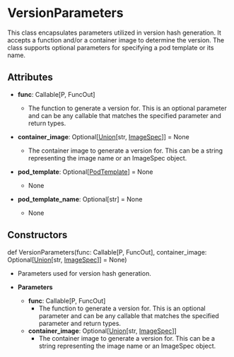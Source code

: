# VersionParameters

This class encapsulates parameters utilized in version hash generation. It accepts a function and/or a container image to determine the version. The class supports optional parameters for specifying a pod template or its name.

## Attributes

- **func**: Callable[P, FuncOut]
  - The function to generate a version for. This is an optional parameter and can be any callable that matches the specified parameter and return types.

- **container_image**: Optional[[Union](flytekit_models_literals_union)[str, [ImageSpec](flytekit_image_spec_image_spec_imagespec)]] = None
  - The container image to generate a version for. This can be a string representing the image name or an ImageSpec object.

- **pod_template**: Optional[[PodTemplate](flytekit_core_pod_template_podtemplate)] = None
  - None

- **pod_template_name**: Optional[str] = None
  - None

## Constructors
def VersionParameters(func: Callable[P, FuncOut], container_image: Optional[[Union](flytekit_models_literals_union)[str, [ImageSpec](flytekit_image_spec_image_spec_imagespec)]] = None)
-  Parameters used for version hash generation.
- **Parameters**

  - **func**: Callable[P, FuncOut]
    - The function to generate a version for. This is an optional parameter and can be any callable
                 that matches the specified parameter and return types.
  - **container_image**: Optional[[Union](flytekit_models_literals_union)[str, [ImageSpec](flytekit_image_spec_image_spec_imagespec)]]
    - The container image to generate a version for. This can be a string representing the
                            image name or an ImageSpec object.



